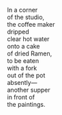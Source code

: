 In a corner  
of the studio,  
the coffee maker  
dripped  
clear hot water  
onto a cake  
of dried Ramen,  
to be eaten  
with a fork  
out of the pot  
absently—  
another supper  
in front of  
the paintings.
